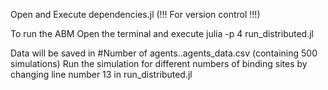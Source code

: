 Open and Execute dependencies.jl (!!! For version control !!!)

To run the ABM
Open the terminal and execute
julia -p 4 run_distributed.jl

Data will be saved in #Number of agents..agents_data.csv (containing 500 simulations)
Run the simulation for different numbers of binding sites by changing line number 13 in run_distributed.jl
